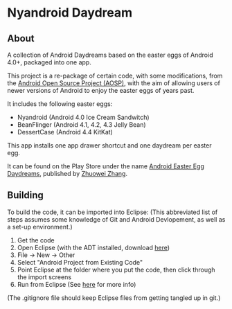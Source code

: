 Nyandroid Daydream
==================

About
------
A collection of Android Daydreams based on the easter eggs of Android 4.0+, packaged into one app.

This project is a re-package of certain code, with some modifications,
from the [Android Open Source Project (AOSP)][AOSP], with the aim of allowing users of newer
versions of Android to enjoy the easter eggs of years past.

[AOSP]: https://android.googlesource.com

It includes the following easter eggs:

* Nyandroid (Android 4.0 Ice Cream Sandwitch)
* BeanFlinger (Android 4.1, 4.2, 4.3 Jelly Bean)
* DessertCase (Android 4.4 KitKat)

This app installs one app drawer shortcut and one daydream per easter egg.

It can be found on the Play Store under the name [Android Easter Egg Daydreams][applink],
published by [Zhuowei Zhang][].

[applink]: https://play.google.com/store/apps/details?id=net.zhuoweizhang.nyandroid
[Zhuowei Zhang]: https://github.com/zhuowei

Building
--------
To build the code, it can be imported into Eclipse:
(This abbreviated list of steps assumes some knowledge of Git and Android Devlopement, as well as a set-up environment.)

1. Get the code
2. Open Eclipse (with the ADT installed, download [here][SDK_Bundle])
3. File -> New -> Other
4. Select "Android Project from Existing Code"
5. Point Eclipse at the folder where you put the code, then click through the import screens
6. Run from Eclipse (See [here][BuildAndRun] for more info)

(The .gitignore file should keep Eclipse files from getting tangled up in git.)

[SDK_Bundle]: https://developer.android.com/
[BuildAndRun]: https://developer.android.com/tools/building/building-eclipse.html#RunningOnDeviceEclipse
